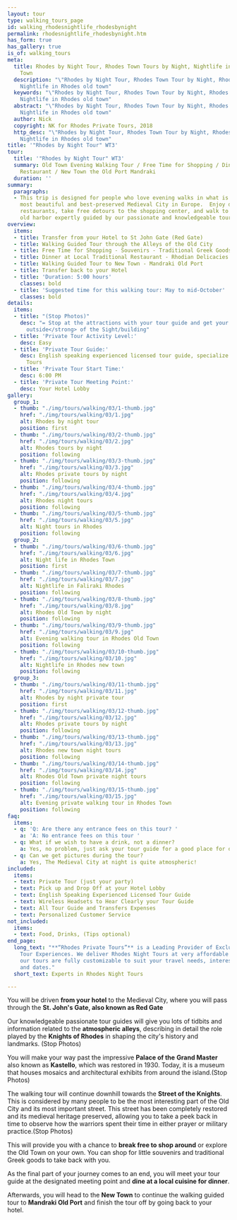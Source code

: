 ```yaml
---
layout: tour
type: walking_tours_page
id: walking_rhodesnightlife_rhodesbynight
permalink: rhodesnightlife_rhodesbynight.htm
has_form: true
has_gallery: true
is_of: walking_tours
meta:
  title: Rhodes by Night Tour, Rhodes Town Tours by Night, Nightlife in Rhodes Old
    Town
  description: "\"Rhodes by Night Tour, Rhodes Town Tour by Night, Rhodes Night Tours,
    Nightlife in Rhodes old town"
  keywords: "\"Rhodes by Night Tour, Rhodes Town Tour by Night, Rhodes Night Tours,
    Nightlife in Rhodes old town"
  abstract: "\"Rhodes by Night Tour, Rhodes Town Tour by Night, Rhodes Night Tours,
    Nightlife in Rhodes old town"
  author: Nick
  copyright: NK for Rhodes Private Tours, 2018
  http_desc: "\"Rhodes by Night Tour, Rhodes Town Tour by Night, Rhodes Night Tours,
    Nightlife in Rhodes old town"
title: '"Rhodes by Night Tour" WT3'
tour:
  title: '"Rhodes by Night Tour" WT3'
  summary: Old Town Evening Walking Tour / Free Time for Shopping / Dinner at a Local
    Restaurant / New Town τhe Old Port Mandraki
  duration: ''
summary:
  paragraphs:
  - This trip is designed for people who love evening walks in what is known as the
    most beautiful and best-preserved Medieval City in Europe.  Enjoy dinners at local
    restaurants, take free detours to the shopping center, and walk to new city and
    old harbor expertly guided by our passionate and knowledgeable tour guides.
overview:
  items:
  - title: Transfer from your Hotel to St John Gate (Red Gate)
  - title: Walking Guided Tour through the Alleys of the Old City
  - title: Free Time for Shopping - Souvenirs - Traditional Greek Goods
  - title: Dinner at Local Traditional Restaurant - Rhodian Delicacies
  - title: Walking Guided Tour to New Town - Mandraki Old Port
  - title: Transfer back to your Hotel
  - title: 'Duration: 5:00 hours'
    classes: bold
  - title: 'Suggested time for this walking tour: May to mid-October'
    classes: bold
details:
  items:
  - title: "(Stop Photos)"
    desc: "= Stop at the attractions with your tour guide and get your photos <strong>from
      outside</strong> of the Sight/building"
  - title: 'Private Tour Activity Level:'
    desc: Easy
  - title: 'Private Tour Guide:'
    desc: English speaking experienced licensed tour guide, specialize in Private
      Tours
  - title: 'Private Tour Start Time:'
    desc: 6:00 PM
  - title: 'Private Tour Meeting Point:'
    desc: Your Hotel Lobby
gallery:
  group_1:
  - thumb: "./img/tours/walking/03/1-thumb.jpg"
    href: "./img/tours/walking/03/1.jpg"
    alt: Rhodes by night tour
    position: first
  - thumb: "./img/tours/walking/03/2-thumb.jpg"
    href: "./img/tours/walking/03/2.jpg"
    alt: Rhodes tours by night
    position: following
  - thumb: "./img/tours/walking/03/3-thumb.jpg"
    href: "./img/tours/walking/03/3.jpg"
    alt: Rhodes private tours by night
    position: following
  - thumb: "./img/tours/walking/03/4-thumb.jpg"
    href: "./img/tours/walking/03/4.jpg"
    alt: Rhodes night tours
    position: following
  - thumb: "./img/tours/walking/03/5-thumb.jpg"
    href: "./img/tours/walking/03/5.jpg"
    alt: Night tours in Rhodes
    position: following
  group_2:
  - thumb: "./img/tours/walking/03/6-thumb.jpg"
    href: "./img/tours/walking/03/6.jpg"
    alt: Night life in Rhodes Town
    position: first
  - thumb: "./img/tours/walking/03/7-thumb.jpg"
    href: "./img/tours/walking/03/7.jpg"
    alt: Nightlife in Faliraki Rhodes
    position: following
  - thumb: "./img/tours/walking/03/8-thumb.jpg"
    href: "./img/tours/walking/03/8.jpg"
    alt: Rhodes Old Town by night
    position: following
  - thumb: "./img/tours/walking/03/9-thumb.jpg"
    href: "./img/tours/walking/03/9.jpg"
    alt: Evening walking tour in Rhodes Old Town
    position: following
  - thumb: "./img/tours/walking/03/10-thumb.jpg"
    href: "./img/tours/walking/03/10.jpg"
    alt: Nightlife in Rhodes new town
    position: following
  group_3:
  - thumb: "./img/tours/walking/03/11-thumb.jpg"
    href: "./img/tours/walking/03/11.jpg"
    alt: Rhodes by night private tour
    position: first
  - thumb: "./img/tours/walking/03/12-thumb.jpg"
    href: "./img/tours/walking/03/12.jpg"
    alt: Rhodes private tours by night
    position: following
  - thumb: "./img/tours/walking/03/13-thumb.jpg"
    href: "./img/tours/walking/03/13.jpg"
    alt: Rhodes new town night tours
    position: following
  - thumb: "./img/tours/walking/03/14-thumb.jpg"
    href: "./img/tours/walking/03/14.jpg"
    alt: Rhodes Old Town private night tours
    position: following
  - thumb: "./img/tours/walking/03/15-thumb.jpg"
    href: "./img/tours/walking/03/15.jpg"
    alt: Evening private walking tour in Rhodes Town
    position: following
faq:
  items:
  - q: 'Q: Are there any entrance fees on this tour? '
    a: 'A: No entrance fees on this tour '
  - q: What if we wish to have a drink, not a dinner?
    a: Yes, no problem, just ask your tour guide for a good place for drinks
  - q: Can we get pictures during the tour?
    a: Yes, The Medieval City at night is quite atmospheric!
included:
  items:
  - text: Private Tour (just your party)
  - text: Pick up and Drop Off at your Hotel Lobby
  - text: English Speaking Experienced Licensed Tour Guide
  - text: Wireless Headsets to Hear Clearly your Tour Guide
  - text: All Tour Guide and Transfers Expenses
  - text: Personalized Customer Service
not_included:
  items:
  - text: Food, Drinks, (Tips optional)
end_page:
  long_text: "**“Rhodes Private Tours”** is a Leading Provider of Exclusive and Personalized
    Tour Experiences. We deliver Rhodes Night Tours at very affordable rates. All
    our tours are fully customizable to suit your travel needs, interests, schedules,
    and dates."
  short_text: Experts in Rhodes Night Tours

---
```

You will be driven **from your hotel** to the Medieval City, where you will pass through the **St. John's Gate, also known as Red Gate**

Our knowledgeable passionate tour guides will give you lots of tidbits and information related to the **atmospheric alleys**, describing in detail the role played by the **Knights of Rhodes** in shaping the city's history and landmarks. (Stop Photos)

You will make your way past the impressive **Palace of the** **Grand Master** also known as **Kastello**, which was restored in 1930. Today, it is a museum that houses mosaics and architectural exhibits from around the island.(Stop Photos)

The walking tour will continue downhill towards the **Street of the Knights**. This is considered by many people to be the most interesting part of the Old City and its most important street. This street has been completely restored and its medieval heritage preserved, allowing you to take a peek back in time to observe how the warriors spent their time in either prayer or military practice.(Stop Photos)

This will provide you with a chance to **break free to shop around** or explore the Old Town on your own. You can shop for little souvenirs and traditional Greek goods to take back with you.

As the final part of your journey comes to an end, you will meet your tour guide at the designated meeting point and **dine at a local cuisine for dinner**.

Afterwards, you will head to the **New Town** to continue the walking guided tour to **Mandraki Old Port** and finish the tour off by going back to your hotel.